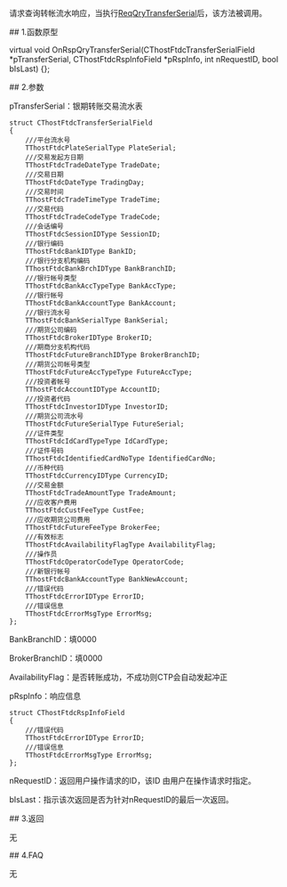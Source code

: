<p>请求查询转帐流水响应，当执行<a href="../../CTHOSTFTDCTRADERSPI/REQQRYTRANSFERSERIAL/">ReqQryTransferSerial</a>后，该方法被调用。</p>
<span class="anchor" id="c37ad349-5c5a-45b8-a2c4-8f3ffd6fa502"></span>
## 1.函数原型
<p>virtual void OnRspQryTransferSerial(CThostFtdcTransferSerialField *pTransferSerial, CThostFtdcRspInfoField *pRspInfo, int nRequestID, bool bIsLast) {};</p>
<span class="anchor" id="b1b7587a-c567-4959-b61e-6c27f8004375"></span>
## 2.参数
<p>pTransferSerial：银期转账交易流水表</p>
<pre><code>struct CThostFtdcTransferSerialField
{
    ///平台流水号
    TThostFtdcPlateSerialType PlateSerial;
    ///交易发起方日期
    TThostFtdcTradeDateType TradeDate;
    ///交易日期
    TThostFtdcDateType TradingDay;
    ///交易时间
    TThostFtdcTradeTimeType TradeTime;
    ///交易代码
    TThostFtdcTradeCodeType TradeCode;
    ///会话编号
    TThostFtdcSessionIDType SessionID;
    ///银行编码
    TThostFtdcBankIDType BankID;
    ///银行分支机构编码
    TThostFtdcBankBrchIDType BankBranchID;
    ///银行帐号类型
    TThostFtdcBankAccTypeType BankAccType;
    ///银行帐号
    TThostFtdcBankAccountType BankAccount;
    ///银行流水号
    TThostFtdcBankSerialType BankSerial;
    ///期货公司编码
    TThostFtdcBrokerIDType BrokerID;
    ///期商分支机构代码
    TThostFtdcFutureBranchIDType BrokerBranchID;
    ///期货公司帐号类型
    TThostFtdcFutureAccTypeType FutureAccType;
    ///投资者帐号
    TThostFtdcAccountIDType AccountID;
    ///投资者代码
    TThostFtdcInvestorIDType InvestorID;
    ///期货公司流水号
    TThostFtdcFutureSerialType FutureSerial;
    ///证件类型
    TThostFtdcIdCardTypeType IdCardType;
    ///证件号码
    TThostFtdcIdentifiedCardNoType IdentifiedCardNo;
    ///币种代码
    TThostFtdcCurrencyIDType CurrencyID;
    ///交易金额
    TThostFtdcTradeAmountType TradeAmount;
    ///应收客户费用
    TThostFtdcCustFeeType CustFee;
    ///应收期货公司费用
    TThostFtdcFutureFeeType BrokerFee;
    ///有效标志
    TThostFtdcAvailabilityFlagType AvailabilityFlag;
    ///操作员
    TThostFtdcOperatorCodeType OperatorCode;
    ///新银行帐号
    TThostFtdcBankAccountType BankNewAccount;
    ///错误代码
    TThostFtdcErrorIDType ErrorID;
    ///错误信息
    TThostFtdcErrorMsgType ErrorMsg;
};
</code></pre>
<p>BankBranchID：填0000</p>
<p>BrokerBranchID：填0000</p>
<p>AvailabilityFlag：是否转账成功，不成功则CTP会自动发起冲正</p>
<p>pRspInfo：响应信息</p>
<pre><code>struct CThostFtdcRspInfoField
{
    ///错误代码
    TThostFtdcErrorIDType ErrorID;
    ///错误信息
    TThostFtdcErrorMsgType ErrorMsg;
};
</code></pre>
<p>nRequestID：返回用户操作请求的ID，该ID 由用户在操作请求时指定。</p>
<p>bIsLast：指示该次返回是否为针对nRequestID的最后一次返回。</p>
<span class="anchor" id="6cbad345-4214-4cb5-8f76-d19070762779"></span>
## 3.返回
<p>无</p>
<span class="anchor" id="d0d819af-40c6-4b60-85c0-ab607baecbb6"></span>
## 4.FAQ
<p>无</p>
